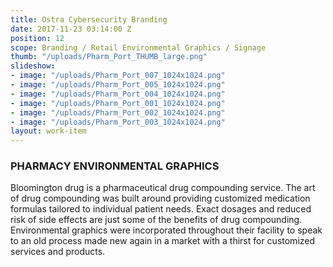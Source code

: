 ```yaml
---
title: Ostra Cybersecurity Branding
date: 2017-11-23 03:14:00 Z
position: 12
scope: Branding / Retail Environmental Graphics / Signage
thumb: "/uploads/Pharm_Port_THUMB_large.png"
slideshow:
- image: "/uploads/Pharm_Port_007_1024x1024.png"
- image: "/uploads/Pharm_Port_005_1024x1024.png"
- image: "/uploads/Pharm_Port_004_1024x1024.png"
- image: "/uploads/Pharm_Port_001_1024x1024.png"
- image: "/uploads/Pharm_Port_002_1024x1024.png"
- image: "/uploads/Pharm_Port_003_1024x1024.png"
layout: work-item
---
```


### PHARMACY ENVIRONMENTAL GRAPHICS

Bloomington drug is a pharmaceutical drug compounding service. The art of drug compounding was built around providing customized medication formulas tailored to individual patient needs. Exact dosages and reduced risk of side effects are just some of the benefits of drug compounding. Environmental graphics were incorporated throughout their facility to speak to an old process made new again in a market with a thirst for customized services and products.
